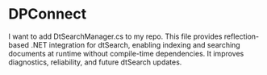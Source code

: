 # DPConnect
I want to add DtSearchManager.cs to my repo. This file provides reflection-based .NET integration for dtSearch, enabling indexing and searching documents at runtime without compile-time dependencies. It improves diagnostics, reliability, and future dtSearch updates.
